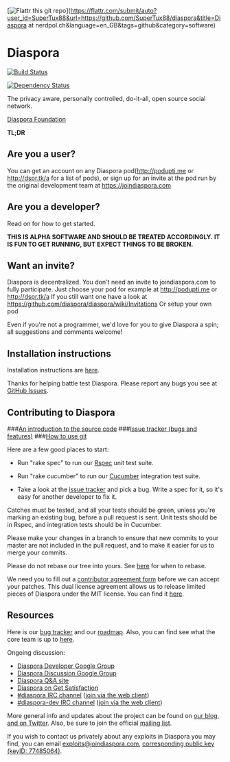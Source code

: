 [![Flattr this git repo](http://api.flattr.com/button/flattr-badge-large.png)](https://flattr.com/submit/auto?user_id=SuperTux88&url=https://github.com/SuperTux88/diaspora&title=Diaspora at nerdpol.ch&language=en_GB&tags=github&category=software)

# Diaspora
[![Build Status](https://secure.travis-ci.org/diaspora/diaspora.png)](http://travis-ci.org/diaspora/diaspora)

[![Dependency Status](https://gemnasium.com/diaspora/diaspora.png?travis)](https://gemnasium.com/diaspora/diaspora)

The privacy aware, personally controlled, do-it-all, open source social
network.

[Diaspora Foundation](http://diasporafoundation.org)

**TL;DR**

## Are you a user?
You can get an account on any Diaspora pod(http://podupti.me or http://dspr.tk/a for a list of pods), or sign up for an invite
at the pod run by the original development team at https://joindiaspora.com

## Are you a developer?

Read on for how to get started.

**THIS IS ALPHA SOFTWARE AND SHOULD BE TREATED ACCORDINGLY.**
**IT IS FUN TO GET RUNNING, BUT EXPECT THINGS TO BE BROKEN.**

## Want an invite?

Diaspora is decentralized. You don't need an invite to joindiaspora.com to fully participate. Just choose your pod for example at http://podupti.me or http://dspr.tk/a If you still want one have a look at https://github.com/diaspora/diaspora/wiki/Invitations Or setup your own pod 

Even if you're not a programmer, we'd love for you to give Diaspora a spin; all suggestions and comments welcome!


## Installation instructions

Installation instructions are [here](http://github.com/diaspora/diaspora/wiki/Installing-and-Running-Diaspora).

Thanks for helping battle test Diaspora.
Please report any bugs you see at [GitHub Issues](https://github.com/diaspora/diaspora/issues).

## Contributing to Diaspora

###[An introduction to the source code](http://github.com/diaspora/diaspora/wiki/An-Introduction-to-the-Diaspora-Source)
###[Issue tracker (bugs and features)](https://github.com/diaspora/diaspora/issues)
###[How to use git](http://github.com/diaspora/diaspora/wiki/Git-Workflow)

Here are a few good places to start:

- Run "rake spec" to run our [Rspec](http://blog.davidchelimsky.net/2007/05/14/an-introduction-to-rspec-part-i/) 
unit test suite.

- Run "rake cucumber" to run our [Cucumber](http://rubylearning.com/blog/2010/10/05/outside-in-development/)
integration test suite.

- Take a look at the [issue tracker](https://github.com/diaspora/diaspora/issues) and pick a bug.
Write a spec for it, so it's easy for another developer to fix it.

Catches must be tested, and all your tests should be green, 
unless you're marking an existing bug, before a pull request is sent.
Unit tests should be in Rspec, and integration tests should be in Cucumber.

Please make your changes in a branch to ensure that new commits to your master are 
not included in the pull request, and to make it easier for us to merge your commits.

Please do not rebase our tree into yours.
See [here](http://www.mail-archive.com/dri-devel@lists.sourceforge.net/msg39091.html)
for when to rebase.

We need you to fill out a
[contributor agreement form](https://spreadsheets.google.com/a/joindiaspora.com/spreadsheet/viewform?formkey=dFdRTnY0TGtfaklKQXZNUndsMlJ2eGc6MQ)
before we can accept your patches.  This dual license agreement allows
us to release limited pieces of Diaspora under the MIT license.  You can find it
[here](https://spreadsheets.google.com/a/joindiaspora.com/spreadsheet/viewform?formkey=dFdRTnY0TGtfaklKQXZNUndsMlJ2eGc6MQ).

## Resources

Here is our [bug tracker](https://github.com/diaspora/diaspora/issues) and our
[roadmap](https://github.com/diaspora/diaspora/wiki/Roadmap). Also, you can
find see what the core team is up to [here](http://www.pivotaltracker.com/projects/61641).


Ongoing discussion:

- [Diaspora Developer Google Group](http://groups.google.com/group/diaspora-dev)
- [Diaspora Discussion Google Group](http://groups.google.com/group/diaspora-discuss)
- [Diaspora Q&A site](http://diaspora.shapado.com/)
- [Diaspora on Get Satisfaction](http://getsatisfaction.com/diaspora/)
- [#diaspora IRC channel](irc://irc.freenode.net/#diaspora)
  ([join via the web client](http://webchat.freenode.net?channels=diaspora))
- [#diaspora-dev IRC channel](irc://irc.freenode.net/#diaspora-dev)
  ([join via the web client](http://webchat.freenode.net?channels=diaspora-dev))

More general info and updates about the project can be found on
[our blog](http://blog.joindiaspora.com),
[and on Twitter](http://twitter.com/joindiaspora).
Also, be sure to join the official [mailing list](http://eepurl.com/Vebk).

If you wish to contact us privately about any exploits in Diaspora you may
find, you can email
[exploits@joindiaspora.com](mailto:exploits@joindiaspora.com), [corresponding public key (keyID: 77485064)](http://pgp.mit.edu:11371/pks/lookup?op=vindex&search=0xCC6CAED977485064).
